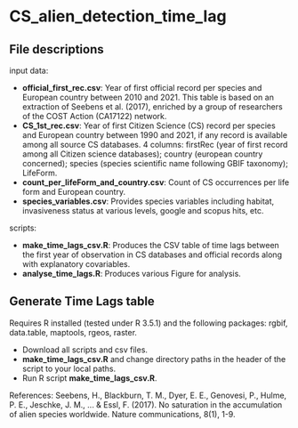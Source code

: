 # CS_alien_detection_time_lag

## File descriptions

input data:
- **official_first_rec.csv**: Year of first official record per species and European country between 2010 and 2021. This table is based on an extraction of Seebens et al. (2017), enriched by a group of researchers of the COST Action (CA17122) network.
- **CS_1st_rec.csv**: Year of first Citizen Science (CS) record per species and European country between 1990 and 2021, if any record is available among all source CS databases. 4 columns: firstRec (year of first record among all Citizen science databases); country (european country concerned); species (species scientific name following GBIF taxonomy); LifeForm.
- **count_per_lifeForm_and_country.csv**: Count of CS occurrences per life form and European country.
- **species_variables.csv**: Provides species variables including habitat, invasiveness status at various levels, google and scopus hits, etc.

scripts:
- **make_time_lags_csv.R**: Produces the CSV table of time lags between the first year of observation in CS databases and official records along with explanatory covariables.
- **analyse_time_lags.R**: Produces various Figure for analysis.

## Generate Time Lags table

Requires R installed (tested under R 3.5.1) and the following packages: rgbif, data.table, maptools, rgeos, raster.
- Download all scripts and csv files.
- **make_time_lags_csv.R** and change directory paths in the header of the script to your local paths.  
- Run R script **make_time_lags_csv.R**.

References:
Seebens, H., Blackburn, T. M., Dyer, E. E., Genovesi, P., Hulme, P. E., Jeschke, J. M., ... & Essl, F. (2017). No saturation in the accumulation of alien species worldwide. Nature communications, 8(1), 1-9.

